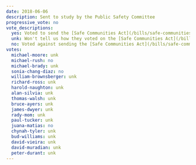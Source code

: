 ```yaml
---
date: 2018-06-06
description: Sent to study by the Public Safety Committee
progressive_vote: no
vote_descriptions:
  yes: Voted to send the [Safe Communities Act](/bills/safe-communities-act/) to study
  unk: Won't tell us how they voted on the [Safe Communities Act](/bills/safe-communities-act/) in committee
  no: Voted against sending the [Safe Communities Act](/bills/safe-communities-act/) to study
votes:
  michael-moore: unk
  michael-rush: no
  michael-brady: unk
  sonia-chang-diaz: no
  william-brownsberger: unk
  richard-ross: unk
  harold-naughton: unk
  alan-silvia: unk
  thomas-walsh: unk
  bruce-ayers: unk
  james-dwyer: unk
  rady-mom: unk
  paul-tucker: unk
  juana-matias: no
  chynah-tyler: unk
  bud-williams: unk
  david-vieira: unk
  david-muradian: unk
  peter-durant: unk
---
```

